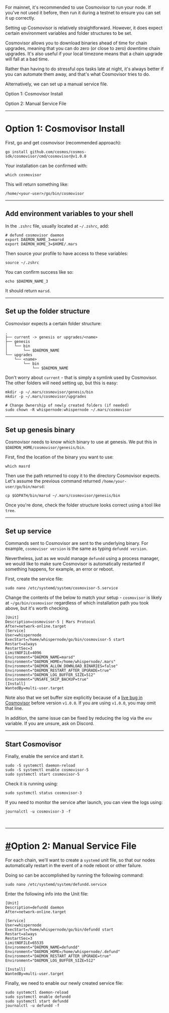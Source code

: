 For mainnet, it's recommended to use Cosmovisor to run your node. If you've not used it before, then run it during a testnet to ensure you can set it up correctly.

Setting up Cosmovisor is relatively straightforward. However, it does expect certain environment variables and folder structures to be set.

Cosmovisor allows you to download binaries ahead of time for chain upgrades, meaning that you can do zero (or close to zero) downtime chain upgrades. It's also useful if your local timezone means that a chain upgrade will fall at a bad time.

Rather than having to do stressful ops tasks late at night, it's always better if you can automate them away, and that's what Cosmovisor tries to do.

Alternatively, we can set up a manual service file.

Option 1: Cosmovisor Install

Option 2: Manual Service File

---

# Option 1: Cosmovisor Install

First, go and get cosmovisor (recommended approach):

```shell
go install github.com/cosmos/cosmos-sdk/cosmovisor/cmd/cosmovisor@v1.0.0
```

Your installation can be confirmed with:

```shell
which cosmovisor
```

This will return something like:

```shell
/home/<your-user>/go/bin/cosmovisor
```

---

## Add environment variables to your shell

In the `.zshrc` file, usually located at `~/.zshrc`, add:

```shell
# defund cosmovisor daemon
export DAEMON_NAME_3=marsd
export DAEMON_HOME_3=$HOME/.mars
```

Then source your profile to have access to these variables:

```shell
source ~/.zshrc
```

You can confirm success like so:

```shell
echo $DAEMON_NAME_3
```

It should return `marsd`.

---

## Set up the folder structure

Cosmovisor expects a certain folder structure:

```shell
.
├── current -> genesis or upgrades/<name>
├── genesis
│   └── bin
│       └── $DAEMON_NAME
└── upgrades
    └── <name>
        └── bin
            └── $DAEMON_NAME
```

Don't worry about `current` - that is simply a symlink used by Cosmovisor. The other folders will need setting up, but this is easy:

```shell
mkdir -p ~/.mars/cosmovisor/genesis/bin
mkdir -p ~/.mars/cosmovisor/upgrades

# Change Ownership of newly created folders (if needed)
sudo chown -R whispernode:whispernode ~/.mars/cosmovisor
```

---

## Set up genesis binary

Cosmovisor needs to know which binary to use at genesis. We put this in `$DAEMON_HOME/cosmovisor/genesis/bin`.

First, find the location of the binary you want to use:

```shell
which masrd
```

Then use the path returned to copy it to the directory Cosmovisor expects. Let's assume the previous command returned `/home/your-user/go/bin/marsd`:

```shell
cp $GOPATH/bin/marsd ~/.mars/cosmovisor/genesis/bin
```

Once you're done, check the folder structure looks correct using a tool like `tree`.

---

## Set up service

Commands sent to Cosmovisor are sent to the underlying binary. For example, `cosmovisor version` is the same as typing `defundd version`.

Nevertheless, just as we would manage `defundd` using a process manager, we would like to make sure Cosmovisor is automatically restarted if something happens, for example, an error or reboot.

First, create the service file:

```shell
sudo nano /etc/systemd/system/cosmovisor-5.service
```

Change the contents of the below to match your setup - `cosmovisor` is likely at `~/go/bin/cosmovisor` regardless of which installation path you took above, but it's worth checking.

```shell
[Unit]
Description=cosmovisor-5 | Mars Protocol
After=network-online.target
[Service]
User=whispernode
ExecStart=/home/whispernode/go/bin/cosmovisor-5 start
Restart=always
RestartSec=3
LimitNOFILE=4096
Environment="DAEMON_NAME=marsd"
Environment="DAEMON_HOME=/home/whispernode/.mars"
Environment="DAEMON_ALLOW_DOWNLOAD_BINARIES=false"
Environment="DAEMON_RESTART_AFTER_UPGRADE=true"
Environment="DAEMON_LOG_BUFFER_SIZE=512"
Environment="UNSAFE_SKIP_BACKUP=true"
[Install]
WantedBy=multi-user.target
```

Note also that we set buffer size explicitly because of a [live bug in Cosmovisor](https://github.com/cosmos/cosmos-sdk/pull/8590) before version `v1.0.0`. If you are using `v1.0.0`, you may omit that line.

In addition, the same issue can be fixed by reducing the log via the `env` variable. If you are unsure, ask on Discord.

---

## Start Cosmovisor

Finally, enable the service and start it.

```shell
sudo -S systemctl daemon-reload 
sudo -S systemctl enable cosmovisor-5
sudo systemctl start cosmovisor-5
```

Check it is running using:

```shell
sudo systemctl status cosmovisor-3
```

If you need to monitor the service after launch, you can view the logs using:

```shell
journalctl -u cosmovisor-3 -f
```

<br>

---

# [#](https://option-2)Option 2: Manual Service File

For each chain, we'll want to create a `systemd` unit file, so that our nodes automatically restart in the event of a node reboot or other failure.

Doing so can be accomplished by running the following command:

```shell
sudo nano /etc/systemd/system/defundd.service
```

Enter the following info into the Unit file:

```shell
[Unit]
Description=defundd daemon
After=network-online.target

[Service]
User=whispernode
ExecStart=/home/whispernode/go/bin/defundd start
Restart=always
RestartSec=3
LimitNOFILE=65535
Environment="DAEMON_NAME=defundd"
Environment="DAEMON_HOME=/home/whispernode/.defund"
Environment="DAEMON_RESTART_AFTER_UPGRADE=true"
Environment="DAEMON_LOG_BUFFER_SIZE=512"

[Install]
WantedBy=multi-user.target
```

Finally, we need to enable our newly created service file:

```shell
sudo systemctl daemon-reload
sudo systemctl enable defundd
sudo systemctl start defundd
journalctl -u defundd -f
```

<br>
